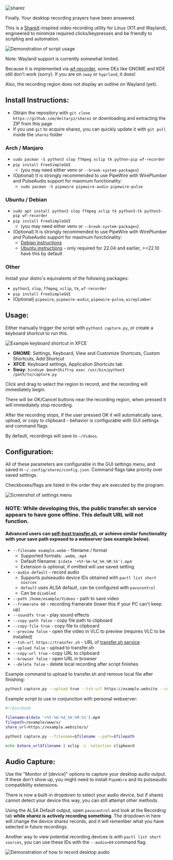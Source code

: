 ![sharez](img/logo.png)

Finally. Your desktop recording prayers have been answered.

This is a [ShareX](https://getsharex.com/)-inspired video recording utility for Linux (X11 and Wayland), engineered to minimize required clicks/keypresses and be friendly to scripting and automation.

![Demonstration of script usage](img/demo.gif)

Note: Wayland support is currently somewhat limited.

Because it is implemented via [wf-recorder](https://github.com/ammen99/wf-recorder), some DEs like GNOME and KDE still don't work (sorry). If you are on `sway` or `hyprland`, it does!

Also, the recording region does not display an outline on Wayland (yet).

## Install Instructions:

- Obtain the repository with `git clone https://github.com/deltaryz/sharez` or downloading and extracting the ZIP from this page
- If you use `git` to acquire sharez, you can quickly update it with `git pull` inside the `sharez` folder

### Arch / Manjaro
- `sudo pacman -S python3 slop ffmpeg xclip tk python-pip wf-recorder`
- `pip install FreeSimpleGUI`
  - (you may need either venv or `--break-system-packages`)
- (Optional) It is strongly recommended to use PipeWire with WirePlumber and PulseAudio support for maximum functionality:
  - `sudo pacman -S pipewire pipewire-audio pipewire-pulse`

### Ubuntu / Debian
- `sudo apt install python3 slop ffmpeg xclip tk python3-tk python3-pip wf-recorder`
- `pip install FreeSimpleGUI`
  - (you may need either venv or `--break-system-packages`)
- (Optional) It is strongly recommended to use PipeWire with WirePlumber and PulseAudio support for maximum functionality:
  - [Debian instructions](https://wiki.debian.org/PipeWire#Installation)
  - [Ubuntu instructions](https://gist.github.com/the-spyke/2de98b22ff4f978ebf0650c90e82027e) - only required for 22.04 and earlier, >=22.10 have this by default

### Other

Install your distro's equivalents of the following packages:
- `python3`, `slop`, `ffmpeg`, `xclip`, `tk`, `wf-recorder`
- `pip install FreeSimpleGUI`
- (Optional) `pipewire`, `pipewire-audio`, `pipewire-pulse`, `wireplumber`

## Usage:
Either manually trigger the script with `python3 capture.py`, or create a keyboard shortcut to run this.

![Example keyboard shortcut in XFCE](img/shortcut.png)

- **GNOME**: Settings, Keyboard, View and Customize Shortcuts, Custom Shortcuts, Add Shortcut
- **XFCE**: Keyboard settings, Application Shortcuts tab
- **Sway**: `bindsym $mod+Shift+p exec /usr/bin/python3 /path/to/capture.py`

Click and drag to select the region to record, and the recording will immediately begin.

There will be OK/Cancel buttons near the recording region, when pressed it will immediately stop recording.

After the recording stops, if the user pressed OK it will automatically save, upload, or copy to clipboard - behavior is configurable with GUI settings and command flags.

By default, recordings will save to `~/Videos`.

## Configuration:

All of these parameters are configurable in the GUI settings menu, and saved in `~/.config/sharez/config.json`. Command flags take priority over saved settings.

Checkboxes/flags are listed in the order they are executed by the program.

![Screenshot of settings menu](img/options.png)

### NOTE: While developing this, the public transfer.sh service appears to have gone offline. This default URL will not function.
#### Advanced users can [self-host transfer.sh](https://github.com/dutchcoders/transfer.sh), or achieve similar functionality with your save path exposed to a webserver (see example below).

* `--filename example.webm` - filename / format
  * Supported formats: `.webm`, `.mp4`
  * Default filename: `$(date '+%Y-%m-%d_%H.%M.%S').mp4`
  * Extension is optional, if omitted will use saved setting
* `--audio default` - record audio
  * Supports pulseaudio device IDs obtained with `pactl list short sources`
  * `default` uses ALSA default, can be configured with `pavucontrol`
  * Can be `disabled`
* `--path /home/example/Videos` - path to save video
* `--framerate 60` - recording framerate (lower this if your PC can't keep up)
* `--soundfx true` - play sound effects
* `--copy-path false` - copy file path to clipboard
* `--copy-file true` - copy file to clipboard
* `--preview false` - open the video in VLC to preview (requires VLC to be installed)
* `--tsh-url https://transfer.sh` - URL of [transfer.sh service](https://github.com/dutchcoders/transfer.sh)
* `--upload false` - upload to transfer.sh
* `--copy-url true` - copy URL to clipboard
* `--browser false` - open URL in browser
* `--delete false` - delete local recording after script finishes

Example command to upload to transfer.sh and remove local file after finishing: 
```sh
python3 capture.py --upload true --tsh-url https://example.website --copy-url true --save false
```

Example script to use in conjunction with personal webserver:
```bash
#!/bin/bash

filename=$(date '+%Y-%m-%d_%H.%M.%S').mp4
filepath=/example/www/s/
share_url=https://example.website/s/

python3 capture.py --filename=$filename --path=$filepath

echo $share_url$filename | xclip -i -selection clipboard
```

## Audio Capture:

Use the "Monitor of [device]" options to capture your desktop audio output. If these don't show up, you might need to install `PipeWire` and its pulseaudio compatibility extensions.

There is now a built-in dropdown to select your audio device, but if sharez cannot detect your device this way, you can still attempt other methods.

Using the ALSA Default output, open `pavucontrol` and look at the Recording tab **while sharez is actively recording something**. The dropdown in here will change the device sharez records, and it will remember what you have selected in future recordings.

Another way to view potential recording devices is with `pactl list short sources`, you can use these IDs with the `--audio=69` command flag.

![Demonstration of how to record desktop audio](img/pavucontrol.png)
